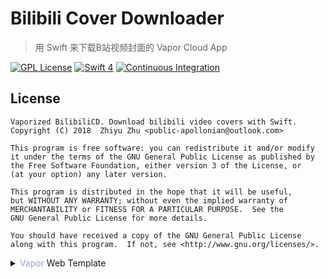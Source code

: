 # Bilibili Cover Downloader

> 用 Swift 来下载B站视频封面的 Vapor Cloud App

[![GPL License](https://img.shields.io/github/license/apollozhu/vaporized-bilibilicd.svg)](./LICENSE)
[![Swift 4](https://img.shields.io/badge/Swift-4.0-ffac45.svg)](https://swift.org)
[![Continuous Integration](https://circleci.com/gh/apollozhu/vaporized-bilibilicd.svg?style=shield)](https://circleci.com/gh/apollozhu/vaporized-bilibilicd)

## License

    Vaporized BilibiliCD. Download bilibili video covers with Swift.
    Copyright (C) 2018  Zhiyu Zhu <public-apollonian@outlook.com>

    This program is free software: you can redistribute it and/or modify
    it under the terms of the GNU General Public License as published by
    the Free Software Foundation, either version 3 of the License, or
    (at your option) any later version.

    This program is distributed in the hope that it will be useful,
    but WITHOUT ANY WARRANTY; without even the implied warranty of
    MERCHANTABILITY or FITNESS FOR A PARTICULAR PURPOSE.  See the
    GNU General Public License for more details.

    You should have received a copy of the GNU General Public License
    along with this program.  If not, see <http://www.gnu.org/licenses/>.

<details>
<summary><span style="color:92A8D1;">Vapor</span> Web Template</summary>

```
The MIT License (MIT)

Copyright (c) 2017 Qutheory, LLC

Permission is hereby granted, free of charge, to any person obtaining a copy
of this software and associated documentation files (the "Software"), to deal
in the Software without restriction, including without limitation the rights
to use, copy, modify, merge, publish, distribute, sublicense, and/or sell
copies of the Software, and to permit persons to whom the Software is
furnished to do so, subject to the following conditions:

The above copyright notice and this permission notice shall be included in all
copies or substantial portions of the Software.

THE SOFTWARE IS PROVIDED "AS IS", WITHOUT WARRANTY OF ANY KIND, EXPRESS OR
IMPLIED, INCLUDING BUT NOT LIMITED TO THE WARRANTIES OF MERCHANTABILITY,
FITNESS FOR A PARTICULAR PURPOSE AND NONINFRINGEMENT. IN NO EVENT SHALL THE
AUTHORS OR COPYRIGHT HOLDERS BE LIABLE FOR ANY CLAIM, DAMAGES OR OTHER
LIABILITY, WHETHER IN AN ACTION OF CONTRACT, TORT OR OTHERWISE, ARISING FROM,
OUT OF OR IN CONNECTION WITH THE SOFTWARE OR THE USE OR OTHER DEALINGS IN THE
SOFTWARE.
```

</details>
